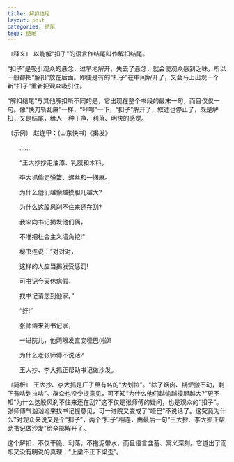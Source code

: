 ```yaml
---
title: 解扣结尾
layout: post
categories: 结尾
tags: 结尾
---
```


〔释义〕 以能解“扣子”的语言作结尾叫作解扣结尾。

“扣子”是吸引观众的悬念，过早地解开，失去了悬念，就会使观众感到乏味，所以一般都把“解扣”放在后面。即便是有的“扣子”在中间解开了，又会马上出现一个新“扣子”重新把观众吸引住。

“解扣结尾”与其他解扣所不同的是，它出现在整个书段的最末一句，而且仅仅一句。像“快刀斩乱麻”一样，“咔嚓”一下，“扣子”解开了，叙述也停止了，既是解扣，又是结尾，给人一种干净、利落、明快的感觉。

〔示例〕 赵连甲：(山东快书)《揭发》

　　……

　　“王大抄抄走油漆、乳胶和木料，

　　李大抓偷走弹簧、螺丝和一捆麻。

　　为什么他们越偷越摸胆儿越大?

　　为什么这股风刹不住来还在刮?

　　我来向书记揭发他们俩，

　　不准把社会主义墙角挖!”

　　秘书连说：“对对对，

　　这样的人应当揭发受惩罚!

　　可书记今天休病假，

　　找书记请您到他家。”

　　“好!”

　　张师傅来到书记家，

　　一进院儿，他两眼发直变哑巴(啦)!

　　为什么老张师傅不说话?

　　王大抄、李大抓正帮助书记做沙发。

〔简析〕 王大抄、李大抓是厂子里有名的“大划拉”。“除了烟囱、锅炉搬不动，剩下有啥划拉啥”。群众也没少提意见，可不知“为什么他们越偷越摸胆越大?”更不知“为什么这股风刹不住来还在刮?”这不仅是张师傅的疑问，也是观众的“扣子”。张师傅气汹汹地来找书记提意见，可一进院又变成了“哑巴”不说话了。这究竟为什么?对观众来说又是个“扣子”，两个“扣子”相连，由最后一句“王大抄、李大抓正帮助书记做沙发”给全部解开了。

这个解扣，不仅干脆、利落，不拖泥带水，而且语言含蓄、寓义深刻。它道出了而却又没有明说的真理：“上梁不正下梁歪”。 